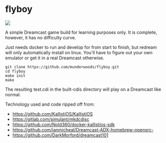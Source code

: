 # flyboy

![](https://www.theunderwoodfamily.net/public/flyboy.gif)

A simple Dreamcast game build for learning purposes only. It is complete, however, it has no difficulty curve.

Just needs docker to run and develop for from start to finish, but redream will only automatically install on linux. You'll have to figure out your own emulator or get it in a real Dreamcast otherwise.

```
git clone https://github.com/munderwoods/flyboy.git
cd flyboy
make init
make
```

The resulting test.cdi in the built-cdis directory will play on a Dreamcast like normal.

Technology used and code ripped off from:

- https://github.com/KallistiOS/KallistiOS
- https://gitlab.com/simulant/mkdcdisc
- https://github.com/Nold360/docker-kallistios-sdk
- https://github.com/ianmicheal/Dreamcast-ADX-homebrew-opensrc-
- https://github.com/DarkMorford/dreamcast101
